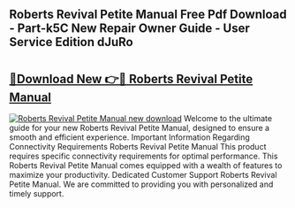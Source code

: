 ## Roberts Revival Petite Manual Free Pdf Download - Part-k5C New Repair Owner Guide - User Service Edition dJuRo

# <h2><a href="http://cf24523.oget.top/?id=Roberts+Revival+Petite+Manual">🔗Download New 👉🔴 Roberts Revival Petite Manual</a></h2>

[![Roberts Revival Petite Manual new download](https://i.imgur.com/5g1atiW.png)](http://cf24523.oget.top/?id=Roberts+Revival+Petite+Manual)
Welcome to the ultimate guide for your new Roberts Revival Petite Manual, designed to ensure a smooth and efficient experience. Important Information Regarding Connectivity Requirements Roberts Revival Petite Manual This product requires specific connectivity requirements for optimal performance. This Roberts Revival Petite Manual comes equipped with a wealth of features to maximize your productivity. Dedicated Customer Support Roberts Revival Petite Manual. We are committed to providing you with personalized and timely support.
